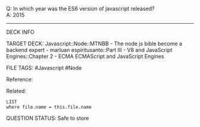 Q: In which year was the ES6 version of javascript released?  
A: 2015
<!--ID: 1693660763622-->

---

DECK INFO

TARGET DECK: Javascript::Node::MTNBB - The node js bible become a backend expert - marluan espiritusanto::Part III - V8 and JavaScript Engines::Chapter 2 - ECMA ECMAScript and JavaScript Engines

FILE TAGS: #Javascript #Node

Reference:

Related:

```dataview
LIST
where file.name = this.file.name
```

QUESTION STATUS: Safe to store